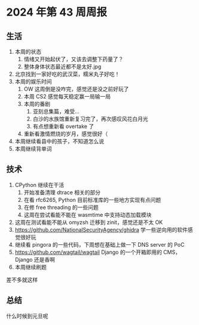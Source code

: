 # 2024 年第 43 周周报

## 生活

1. 本周的状态
    1. 情绪又开始起伏了，又该去调整下药量了？
    2. 整体身体状态最近都不是太好.jpg
2. 北京找到一家好吃的武汉菜，糯米丸子好吃！
3. 本周的娱乐时间
    1. OW 这周倒是没咋完，感觉还是没之前好玩了
    2. 本周 CS2 感觉每天稳定赢一局输一局
    3. 本周的番剧
        1. 亚刻总集篇，难受...
        2. 白沙的水族馆重新复习完了，再次感叹风花白月光
        3. 有点想重新看 overtake 了
    4. 重新看激情燃烧的岁月，感觉很好（
4. 本周继续看县中的孩子，不知道怎么说
5. 本周继续背单词

## 技术

1. CPython 继续在干活
    1. 开始准备清理 dtrace 相关的部分
    2. 在看 rfc6265, Python 目前标准库的一些地方实现有点问题
    3. 在修 free threading 的一些问题
    4. 这周在尝试看能不能在 wasmtime 中支持动态加载模块
2. 这周在测试看能不能从 omyzsh 迁移到 zinit，感觉还是不太 OK
3. <https://github.com/NationalSecurityAgency/ghidra> 学一些逆向用的软件感觉很好玩
4. 继续看 pingora 的一些代码，下周想在基础上做一下 DNS server 的 PoC
5. <https://github.com/wagtail/wagtail> Django 的一个开箱即用的 CMS，Django 还是香啊
6. 本周继续刷题

差不多就这样

## 总结

什么时候到元旦呢
